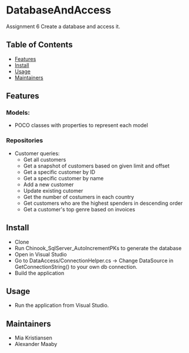 # DatabaseAndAccess

Assignment 6
Create a database and access it.

## Table of Contents
- [Features](#features)
- [Install](#install)
- [Usage](#usage)
- [Maintainers](#maintainers)

## Features

### Models:
- POCO classes with properties to represent each model

### Repositories
- Customer queries:
    - Get all customers
    - Get a snapshot of customers based on given limit and offset
    - Get a specific customer by ID
    - Get a specific customer by name
    - Add a new customer
    - Update existing cutomer
    - Get the number of costumers in each country
    - Get customers who are the highest spenders in descending order
    - Get a customer's top genre based on invoices

## Install
- Clone 
- Run Chinook_SqlServer_AutoIncrementPKs to generate the database
- Open in Visual Studio
- Go to DataAccess/ConnectionHelper.cs -> Change DataSource in GetConnectionString() to your own db connection.
- Build the application

## Usage
- Run the application from Visual Studio.

## Maintainers
- Mia Kristiansen
- Alexander Maaby
